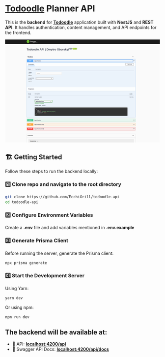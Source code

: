 # **[Todoodle](https://github.com/EcchiGrill/todoodle)** Planner API

This is the **backend** for **[Todoodle](https://github.com/EcchiGrill/todoodle)** application built with **NestJS** and **REST API**. It handles authentication, content management, and API endpoints for the frontend.

<p align="center">
  <a href="http://localhost:4200/api/docs" target="_blank"><img src="./public/swagger.png" alt="Swagger" /></a>
</p>

## 🏗️ Getting Started

Follow these steps to run the backend locally:

### 1️⃣ Clone repo and navigate to the root directory

```bash
git clone https://github.com/EcchiGrill/todoodle-api
cd todoodle-api
```

### 2️⃣ Configure Environment Variables

Create a **.env** file and add variables mentioned in **.env.example**

### 3️⃣ Generate Prisma Client

Before running the server, generate the Prisma client:

```bash
npx prisma generate
```

### 4️⃣ Start the Development Server

Using Yarn:

```bash
yarn dev
```

Or using npm:

```bash
npm run dev
```

## The backend will be available at:

- 🔗 API: **[localhost:4200/api](http://localhost:4200/api)**
- 🔗 Swagger API Docs: **[localhost:4200/api/docs](http://localhost:4200/api/docs)**
